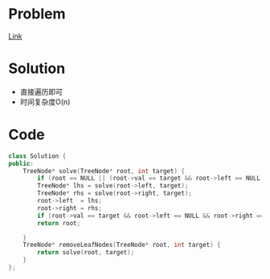 # Problem
[Link](https://leetcode-cn.com/problems/delete-leaves-with-a-given-value/)

# Solution

* 直接遍历即可
* 时间复杂度O(n)

# Code
```cpp
class Solution {
public:
 	TreeNode* solve(TreeNode* root, int target) {
		if (root == NULL || (root->val == target && root->left == NULL && root->right == NULL)) return NULL;
		TreeNode* lhs = solve(root->left, target);
		TreeNode* rhs = solve(root->right, target);
		root->left  = lhs;
		root->right = rhs;
		if (root->val == target && root->left == NULL && root->right == NULL) return NULL;
		return root;

	}
	TreeNode* removeLeafNodes(TreeNode* root, int target) {
		return solve(root, target);
	}
};
```